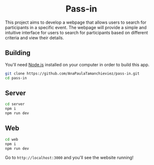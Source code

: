 <h1 align="center">
  Pass-in
</h1>

This project aims to develop a webpage that allows users to search for participants in a specific event. The webpage will provide a simple and intuitive interface for users to search for participants based on different criteria and view their details.

## Building

You'll need [Node.js](https://nodejs.org)  installed on your computer in order to build this app.

```bash
git clone https://github.com/AnaPaulaTamanchieviez/pass-in.git
cd pass-in
```

## Server

```bash
cd server
npm i
npm run dev
```

## Web

```bash
cd web
npm i
npm run dev
```

Go to `http://localhost:3000` and you'll see the website running!
